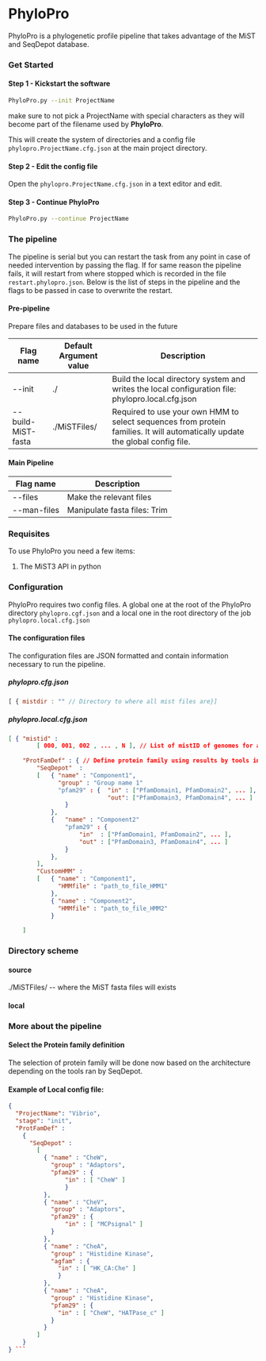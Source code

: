 # PhyloPro

PhyloPro is a phylogenetic profile pipeline that takes advantage of the MiST and SeqDepot database.

### Get Started

#### Step 1 - Kickstart the software

``` bash
PhyloPro.py --init ProjectName
```

make sure to not pick a ProjectName with special characters as they will become part of the filename used by **PhyloPro**.

This will create the system of directories and a config file `phylopro.ProjectName.cfg.json` at the main project directory.

#### Step 2 - Edit the config file

Open the `phylopro.ProjectName.cfg.json` in a text editor and edit.

#### Step 3 - Continue PhyloPro

``` bash
PhyloPro.py --continue ProjectName
```




### The pipeline
The pipeline is serial but you can restart the task from any point in case of needed intervention by passing the flag. If for same reason the pipeline fails, it will restart from where stopped which is recorded in the file ```restart.phylopro.json```. Below is the list of steps in the pipeline and the flags to be passed in case to overwrite the restart.

#### Pre-pipeline

Prepare files and databases to be used in the future

| Flag name           | Default Argument value | Description |
|---------------------|--------------| ---------------|
| --init 			  | ./  | Build the local directory system and writes the local configuration file: phylopro.local.cfg.json|
| --build-MiST-fasta  | ./MiSTFiles/ | Required to use your own HMM to select sequences from protein families. It will automatically update the global config file.   |

#### Main Pipeline

| Flag name           | Description |
|---------------------| ---------------|
| --files			  | Make the relevant files |
| --man-files	      | Manipulate fasta files: Trim |


### Requisites
To use PhyloPro you need a few items:

1. The MiST3 API in python	

### Configuration
PhyloPro requires two config files. A global one at the root of the PhyloPro directory ```phylopro.cgf.json``` and a local one in the root directory of the job ```phylopro.local.cfg.json```

#### The configuration files
The configuration files are JSON formatted and contain information necessary to run the pipeline. 

##### phylopro.cfg.json

``` javascript
[ { mistdir : "" // Directory to where all mist files are}]
```

##### phylopro.local.cfg.json

``` json
[ { "mistid" : 
		[ 000, 001, 002 , ... , N ], // List of mistID of genomes for analysis
	
	"ProtFamDef" : { // Define protein family using results by tools in
		"SeqDepot"	:
		[ 	{ "name" : "Component1",
			  "group" : "Group name 1"
			  "pfam29" : { 	"in" : ["PfamDomain1, PfamDomain2", ... ], 
						 	"out": ["PfamDomain3, PfamDomain4", ... ]
				}
			},
			{	"name" : "Component2"
				"pfam29" : {
					"in"  : ["PfamDomain1, PfamDomain2", ... ], 
					"out" : ["PfamDomain3, PfamDomain4", ... ]
				}
			},
		],
		"CustomHMM" : 
		[	{ "name" : "Component1",
			  "HMMfile" : "path_to_file_HMM1"
			},
			{ "name" : "Component2",
			  "HMMfile" : "path_to_file_HMM2"
			}
		
	]
```


### Directory scheme

#### source

./MiSTFiles/	--			where the MiST fasta files will exists

#### local



### More about the pipeline

#### Select the Protein family definition

The selection of protein family will be done now based on the architecture depending on the tools ran by SeqDepot.


#### Example of Local config file:

``` json
{
  "ProjectName": "Vibrio", 
  "stage": "init",
  "ProtFamDef" : 
    {
      "SeqDepot" : 
        [
          { "name" : "CheW", 
            "group" : "Adaptors",
            "pfam29" : { 
                "in" : [ "CheW" ]
                }
          },
          { "name" : "CheV",
            "group" : "Adaptors",
            "pfam29" : {
                "in" : [ "MCPsignal" ]
            }
          },
          { "name" : "CheA",
            "group" : "Histidine Kinase", 
            "agfam" : {
              "in" : [ "HK_CA:Che" ]
              }
          },
          { "name" : "CheA",
            "group" : "Histidine Kinase", 
            "pfam29" : {
              "in" : [ "CheW", "HATPase_c" ]
            }
          }
        ]
    }
} ```
